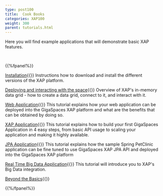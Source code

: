 ```yaml
---
type: post100
title:  Cook Books
categories: XAP100
weight: 300
parent: tutorials.html
---
```


 Here you will find example applications that will demonstrate basic XAP features.


<br>

{{%fpanel%}}

[Installation](./installation-guide.html){{<wbr>}}
Instructions how to download and install the different versions of the XAP platform.


[Deploying and interacting with the space](./deploying-and-interacting-with-the-space.html){{<wbr>}}
Overview of XAP's in-memory data grid - how to create a data grid, connect to it, and interact with it.


[Web Application](./your-first-web-application.html){{<wbr>}}
This tutorial explains how your web application can be deployed into the GigaSpaces XAP platform and what are the benefits that can be obtained by doing so.


[XAP Application](./your-first-xtp-application.html){{<wbr>}}
This tutorial explains how to build your first GigaSpaces Application in 4 easy steps, from basic API usage to scaling your application and making it highly available.

[JPA Application](./your-first-jpa-application.html){{<wbr>}}
This tutorial explains how the sample Spring PetClinic application can be fine tuned to use GigaSpaces XAP JPA API and deployed into the GigaSpaces XAP platform

[Real Time Big Data Application](./your-first-real-time-big-data-analytics-application.html){{<wbr>}}
This tutorial will introduce you to XAP's Big Data integration.


[Beyond the Basics](./beyond-the-basics.html){{<wbr>}}

{{%/fpanel%}}



